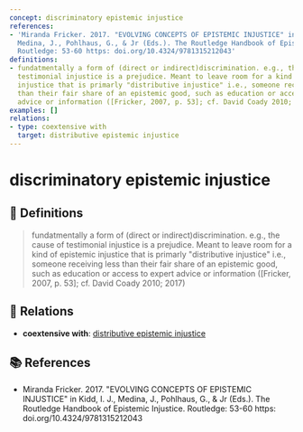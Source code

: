 ```yaml
---
concept: discriminatory epistemic injustice
references:
- 'Miranda Fricker. 2017. "EVOLVING CONCEPTS OF EPISTEMIC INJUSTICE" in Kidd, I. J.,
  Medina, J., Pohlhaus, G., & Jr (Eds.). The Routledge Handbook of Epistemic Injustice.
  Routledge: 53-60 https: doi.org/10.4324/9781315212043'
definitions:
- fundatmentally a form of (direct or indirect)discrimination. e.g., the cause of
  testimonial injustice is a prejudice. Meant to leave room for a kind of epistemic
  injustice that is primarly "distributive injustice" i.e., someone receiving less
  than their fair share of an epistemic good, such as education or access to expert
  advice or information ([Fricker, 2007, p. 53]; cf. David Coady 2010; 2017)
examples: []
relations:
- type: coextensive with
  target: distributive epistemic injustice
---
```


# discriminatory epistemic injustice

## 📖 Definitions

> fundatmentally a form of (direct or indirect)discrimination. e.g., the cause of testimonial injustice is a prejudice. Meant to leave room for a kind of epistemic injustice that is primarly "distributive injustice" i.e., someone receiving less than their fair share of an epistemic good, such as education or access to expert advice or information ([Fricker, 2007, p. 53]; cf. David Coady 2010; 2017)

## 🔗 Relations

- **coextensive with**: [distributive epistemic injustice](./distributive-epistemic-injustice.md)

## 📚 References

- Miranda Fricker. 2017. "EVOLVING CONCEPTS OF EPISTEMIC INJUSTICE" in Kidd, I. J., Medina, J., Pohlhaus, G., & Jr (Eds.). The Routledge Handbook of Epistemic Injustice. Routledge: 53-60 https: doi.org/10.4324/9781315212043
